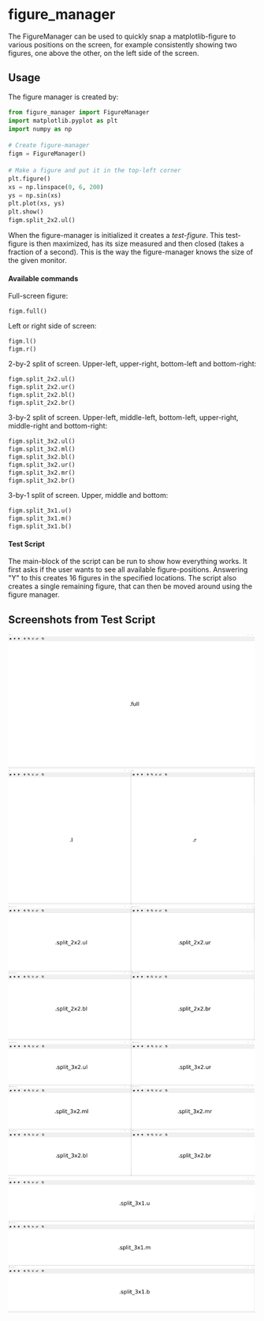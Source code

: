 # figure_manager

The FigureManager can be used to quickly snap a matplotlib-figure to various positions on the screen, 
for example consistently showing two figures, one above the other, on the left side of the screen. 


## Usage

The figure manager is created by:

```python
from figure_manager import FigureManager
import matplotlib.pyplot as plt
import numpy as np

# Create figure-manager
figm = FigureManager()

# Make a figure and put it in the top-left corner
plt.figure()
xs = np.linspace(0, 6, 200)
ys = np.sin(xs)
plt.plot(xs, ys)
plt.show()
figm.split_2x2.ul()
```

When the figure-manager is initialized it creates a *test-figure*. This test-figure is then maximized, 
has its size measured and then closed (takes a fraction of a second). This is the way the figure-manager knows the 
size of the given monitor. 

#### Available commands

Full-screen figure:
```
figm.full()
```

Left or right side of screen:
```
figm.l()
figm.r()
```

2-by-2 split of screen. Upper-left, upper-right, bottom-left and bottom-right:
```
figm.split_2x2.ul()
figm.split_2x2.ur()
figm.split_2x2.bl()
figm.split_2x2.br()
```

3-by-2 split of screen. Upper-left, middle-left,  bottom-left, upper-right, middle-right and bottom-right:
```
figm.split_3x2.ul()
figm.split_3x2.ml()
figm.split_3x2.bl()
figm.split_3x2.ur()
figm.split_3x2.mr()
figm.split_3x2.br()
```

3-by-1 split of screen. Upper, middle and bottom:
```
figm.split_3x1.u()
figm.split_3x1.m()
figm.split_3x1.b()
```


#### Test Script

The main-block of the script can be run to show how everything works. It first asks if the user wants to 
see all available figure-positions. Answering "Y" to this creates 16 figures in the specified locations.
The script also creates a single remaining figure, that can then be moved around using the figure manager.


## Screenshots from Test Script


![Full-screen figure.][full]  
![Left and right figure.][lr]  
![2-by-2 figure grid.][2x2]  
![3-by-2 figure grid.][3x2]  
![3-by-1 figure grid.][3x1]  

[full]: https://github.com/North-Guard/figure_manager/blob/master/screenshots/full.png "Full-screen figure."
[lr]: https://github.com/North-Guard/figure_manager/blob/master/screenshots/lr.png "Left and right figure."
[2x2]: https://github.com/North-Guard/figure_manager/blob/master/screenshots/2x2.png "2-by-2 figure grid."
[3x2]: https://github.com/North-Guard/figure_manager/blob/master/screenshots/3x2.png "3-by-2 figure grid."
[3x1]: https://github.com/North-Guard/figure_manager/blob/master/screenshots/3x1.png "3-by-1 figure grid."
